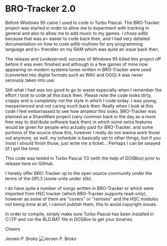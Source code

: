 # BRO-Tracker 2.0

Before Windows 95 came I used to code in Turbo Pascal. The BRO-Tracker project was started in order to allow me to experiment with tracking in general and also to allow me to add music to my games.
I chose adlib because that was a> easier to code back then, and I had very detailed documentation on how to code adlib routines for any programming language and b> friendler on my RAM which was quite an issue back then.

The release and (undeserved) success of Windows 95 killed this project off before it was even finished and although in a few games of mine now appearing on modern systems tunes written in BRO-Tracker were used (converted into digital formats such as WAV and OGG) it was never seriously taken into use.

Still what I had was too good to go to waste especially when I remember the effort I took to code all this back then. Please note the code looks dirty, crappy and is completely not the style in which I code today. I was young, inexperienced and not caring much back then. Really when I look at this code I feel embarrassed to see how amateur this looks.
BRO-Tracker was planned as a ShareWare project (very common back in the day as a more free way to distribute software back then) in which some extra features would be given for people who actually paid for BRO-Tracker, and some portions of the source show this, however I really do not wanna work those out anymore, as well, my schedule is basically set to other things, but if you insist I should finish those, just write me a ticket... Perhaps I can be swayed (if I got the time)


This code was tested in Turbo Pascal 7.0 (with the help of DOSBox) prior to release here on GitHub.

I hereby offer BRO-Tracker up to the open source community under the terms of the GPL3 (some units under zlib).

I do have quite a number of songs written in BRO-Tracker or which were imported from HSC tracker (which BRO-Tracker supports read-only), however as some of them are "covers" or "remixes" and the HSC modules not being mine at all, I cannot publish them, this to avoid copyright issues. 


In order to compile, simply make sure Turbo Pascal has been installed in C:\TP and run the BLD.BAT file in DOSBox to get your binaries.


Cheers

Jeroen P. Broks
![Jeroen P. Broks](https://secure.gravatar.com/avatar/5fbccf235ea1f03b23de5cf0d1756af5?s=200&r=pg&)
